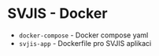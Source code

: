 # SVJIS - Docker

* `docker-compose` - Docker compose yaml
* `svjis-app` - Dockerfile pro SVJIS aplikaci
